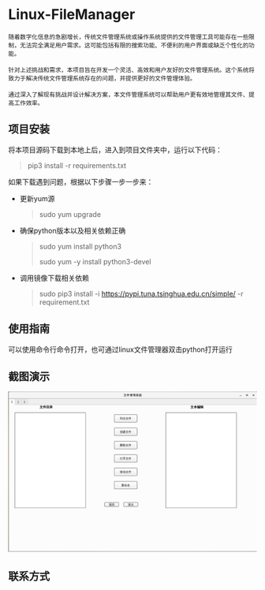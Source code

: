 # Linux-FileManager

    随着数字化信息的急剧增长，传统文件管理系统或操作系统提供的文件管理工具可能存在一些限制，无法完全满足用户需求。这可能包括有限的搜索功能、不便利的用户界面或缺乏个性化的功能。

    针对上述挑战和需求，本项目旨在开发一个灵活、高效和用户友好的文件管理系统。这个系统将致力于解决传统文件管理系统存在的问题，并提供更好的文件管理体验。

    通过深入了解现有挑战并设计解决方案，本文件管理系统可以帮助用户更有效地管理其文件、提高工作效率。

## 项目安装
将本项目源码下载到本地上后，进入到项目文件夹中，运行以下代码：

> pip3 install -r requirements.txt

如果下载遇到问题，根据以下步骤一步一步来：

- 更新yum源
  > sudo yum upgrade

- 确保python版本以及相关依赖正确
  > sudo yum install python3
  >
  > sudo yum -y install python3-devel

- 调用镜像下载相关依赖
  > sudo pip3 install -i https://pypi.tuna.tsinghua.edu.cn/simple/ -r requirement.txt

## 使用指南
可以使用命令行命令打开，也可通过linux文件管理器双击python打开运行


## 截图演示
![演示1](/img/演示1.png "演示1")

## 联系方式


